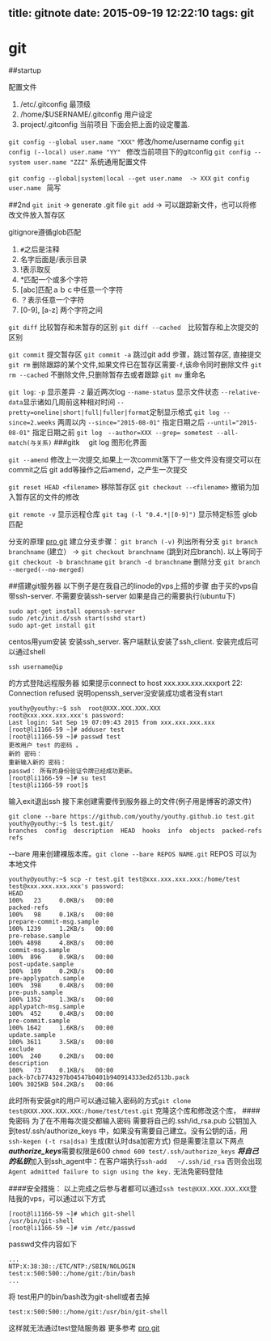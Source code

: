 title: gitnote
date: 2015-09-19 12:22:10
tags: git
---
# git 

##startup

配置文件  
   1. /etc/.gitconfig 最顶级
   2. /home/$USERNAME/.gitconfig 用户设定
   3. project/.gitconfig 当前项目
下面会把上面的设定覆盖.

`git config --global user.name "XXX"`
修改/home/username config
`git config (--local) user.name "YY" `
修改当前项目下的gitconfig
`git config --system user.name "ZZZ"`
系统通用配置文件

`git config --global|system|local --get user.name  -> XXX`
`git config user.name ` 简写

<!-- more -->

##2nd
`git init` -> generate .git file
`git add` -> 可以跟踪新文件，也可以将修改文件放入暂存区

gitignore遵循glob匹配
  1. `#`之后是注释
  2. 名字后面是/表示目录
  3. !表示取反
  4. *匹配一个或多个字符
  5. [abc]匹配ａｂｃ中任意一个字符
  6. ？表示任意一个字符
  7. [0-9], [a-z] 两个字符之间
  
`git diff` 比较暂存和未暂存的区别
`git diff --cached`　比较暂存和上次提交的区别

`git commit` 提交暂存区
`git commit -a` 跳过git add 步骤，跳过暂存区, 直接提交
`git rm` 删除跟踪的某个文件,如果文件已在暂存区需要`-f`,该命令同时删除文件
`git rm --cached` 不删除文件,只删除暂存去或者跟踪
`git mv` 重命名

`git log`: `-p` 显示差异 `-2` 最近两次log `--name-status` 显示文件状态 `--relative-data`显示诸如几周前这种相对时间 `--pretty=oneline|short|full|fuller|format`定制显示格式
`git log --since=2.weeks` 两周以内 `--since="2015-08-01"` 指定日期之后 `--until="2015-08-01"` 指定日期之前
`git log　--author=XXX --grep= sometest --all-match(与关系)`
###gitk　
git log 图形化界面

`git --amend` 修改上一次提交,如果上一次commit落下了一些文件没有提交可以在commit之后 git add等操作之后amend，之产生一次提交

`git reset HEAD <filename>` 移除暂存区
`git checkout --<filename>` 撤销为加入暂存区的文件的修改

`git remote -v` 显示远程仓库
`git tag (-l "0.4.*|[0-9]")` 显示特定标签 glob匹配

分支的原理
[pro git](http://git.oschina.net/progit/3-Git-%E5%88%86%E6%94%AF.html#3.1-%E4%BD%95%E8%B0%93%E5%88%86%E6%94%AF)
建立分支步骤：
`git branch (-v)` 列出所有分支
`git branch branchname` (建立） -> `git checkout branchname` (跳到对应branch).
以上等同于
`git checkout -b branchname`
`git branch -d branchname` 删除分支
`git branch --merged(--no-merged)`

##搭建git服务器
以下例子是在我自己的linode的vps上搭的步骤
由于买的vps自带ssh-server. 不需要安装ssh-server
如果是自己的需要执行(ubuntu下)
```
sudo apt-get install openssh-server
sudo /etc/init.d/ssh start(sshd start)
sudo apt-get install git
```
centos用yum安装
安装ssh_server. 客户端默认安装了ssh_client.
安装完成后可以通过shell
```
ssh username@ip
```

的方式登陆远程服务器
如果提示connect to host xxx.xxx.xxx.xxxport 22: Connection refused
说明openssh_server没安装成功或者没有start

```
youthy@youthy:~$ ssh  root@XXX.XXX.XXX.XXX
root@xxx.xxx.xxx.xxx's password: 
Last login: Sat Sep 19 07:09:43 2015 from xxx.xxx.xxx.xxx
[root@li1166-59 ~]# adduser test
[root@li1166-59 ~]# passwd test
更改用户 test 的密码 。
新的 密码：
重新输入新的 密码：
passwd： 所有的身份验证令牌已经成功更新。
[root@li1166-59 ~]# su test
[test@li1166-59 root]$ 
```

输入exit退出ssh
接下来创建需要传到服务器上的文件(例子用是博客的源文件)
```
git clone --bare https://github.com/youthy/youthy.github.io test.git
youthy@youthy:~$ ls test.git/
branches  config  description  HEAD  hooks  info  objects  packed-refs  refs
```

--bare 用来创建裸版本库。`git clone --bare REPOS NAME.git` REPOS 可以为本地文件
```
youthy@youthy:~$ scp -r test.git test@xxx.xxx.xxx.xxx:/home/test
test@xxx.xxx.xxx.xxx's password: 
HEAD                                                                                                                                                                       100%   23     0.0KB/s   00:00    
packed-refs                                                                                                                                                                100%   98     0.1KB/s   00:00    
prepare-commit-msg.sample                                                                                                                                                  100% 1239     1.2KB/s   00:00    
pre-rebase.sample                                                                                                                                                          100% 4898     4.8KB/s   00:00    
commit-msg.sample                                                                                                                                                          100%  896     0.9KB/s   00:00    
post-update.sample                                                                                                                                                         100%  189     0.2KB/s   00:00    
pre-applypatch.sample                                                                                                                                                      100%  398     0.4KB/s   00:00    
pre-push.sample                                                                                                                                                            100% 1352     1.3KB/s   00:00    
applypatch-msg.sample                                                                                                                                                      100%  452     0.4KB/s   00:00    
pre-commit.sample                                                                                                                                                          100% 1642     1.6KB/s   00:00    
update.sample                                                                                                                                                              100% 3611     3.5KB/s   00:00    
exclude                                                                                                                                                                    100%  240     0.2KB/s   00:00    
description                                                                                                                                                                100%   73     0.1KB/s   00:00    
pack-b7cb7743297b04547b0401b940914333ed2d513b.pack                                                                                                                         100% 3025KB 504.2KB/s   00:06    
```

此时所有安装git的用户可以通过输入密码的方式`git clone test@XXX.XXX.XXX.XXX:/home/test/test.git`
克隆这个库和修改这个库，
####免密码
为了在不用每次提交都输入密码
需要将自己的.ssh/id_rsa.pub 公钥加入到test/.ssh/authorize_keys 中，如果没有需要自己建立。没有公钥的话，用
`ssh-kegen (-t rsa|dsa)` 生成(默认时dsa加密方式)
但是需要注意以下两点
***authorize_keys***需要权限是600 `chmod 600 test/.ssh/authorize_keys`
***将自己的私钥***加入到ssh_agent中：在客户端执行`ssh-add   ~/.ssh/id_rsa`
否则会出现`Agent admitted failure to sign using the key.` 无法免密码登陆

####安全措施：
以上完成之后参与者都可以通过`ssh test@XXX.XXX.XXX.XXX`登陆我的vps，可以通过以下方式
```
[root@li1166-59 ~]# which git-shell
/usr/bin/git-shell
[root@li1166-59 ~]# vim /etc/passwd
```

passwd文件内容如下
```
...
NTP:X:38:38::/ETC/NTP:/SBIN/NOLOGIN
test:x:500:500::/home/git:/bin/bash
...
```

将 test用户的bin/bash改为git-shell或者去掉
```
test:x:500:500::/home/git:/usr/bin/git-shell
```

这样就无法通过test登陆服务器
更多参考
[pro git](http://git.oschina.net/progit/4-%E6%9C%8D%E5%8A%A1%E5%99%A8%E4%B8%8A%E7%9A%84-Git.html#)
